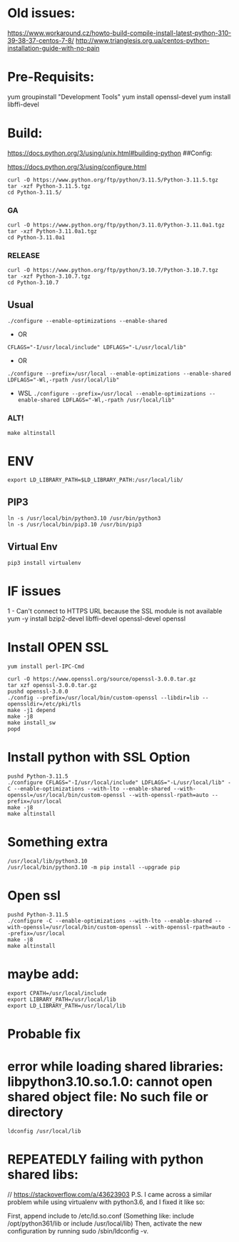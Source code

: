 # Old issues:
https://www.workaround.cz/howto-build-compile-install-latest-python-310-39-38-37-centos-7-8/
http://www.trianglesis.org.ua/centos-python-installation-guide-with-no-pain

# Pre-Requisits:
yum groupinstall "Development Tools"
yum install openssl-devel
yum install libffi-devel


# Build:
https://docs.python.org/3/using/unix.html#building-python
##Config:

https://docs.python.org/3/using/configure.html
```
curl -O https://www.python.org/ftp/python/3.11.5/Python-3.11.5.tgz
tar -xzf Python-3.11.5.tgz
cd Python-3.11.5/
```

### GA
```
curl -O https://www.python.org/ftp/python/3.11.0/Python-3.11.0a1.tgz
tar -xzf Python-3.11.0a1.tgz
cd Python-3.11.0a1
```
### RELEASE
```
curl -O https://www.python.org/ftp/python/3.10.7/Python-3.10.7.tgz
tar -xzf Python-3.10.7.tgz
cd Python-3.10.7
```

## Usual

`./configure --enable-optimizations --enable-shared`

- OR

`CFLAGS="-I/usr/local/include" LDFLAGS="-L/usr/local/lib"`

- OR

`./configure --prefix=/usr/local --enable-optimizations --enable-shared LDFLAGS="-Wl,-rpath /usr/local/lib"`

- WSL
`./configure --prefix=/usr/local --enable-optimizations --enable-shared LDFLAGS="-Wl,-rpath /usr/local/lib"`

### ALT!

`make altinstall`


# ENV
```
export LD_LIBRARY_PATH=$LD_LIBRARY_PATH:/usr/local/lib/
```
## PIP3
```
ln -s /usr/local/bin/python3.10 /usr/bin/python3
ln -s /usr/local/bin/pip3.10 /usr/bin/pip3
```
## Virtual Env
```
pip3 install virtualenv
```

# IF issues

1 - Can't connect to HTTPS URL because the SSL module is not available
yum -y install bzip2-devel libffi-devel openssl-devel openssl

# Install OPEN SSL
```
yum install perl-IPC-Cmd

curl -O https://www.openssl.org/source/openssl-3.0.0.tar.gz
tar xzf openssl-3.0.0.tar.gz
pushd openssl-3.0.0
./config --prefix=/usr/local/bin/custom-openssl --libdir=lib --openssldir=/etc/pki/tls
make -j1 depend
make -j8
make install_sw
popd
```

# Install python with SSL Option
```
pushd Python-3.11.5
./configure CFLAGS="-I/usr/local/include" LDFLAGS="-L/usr/local/lib" -C --enable-optimizations --with-lto --enable-shared --with-openssl=/usr/local/bin/custom-openssl --with-openssl-rpath=auto --prefix=/usr/local
make -j8
make altinstall
```

# Something extra
```
/usr/local/lib/python3.10
/usr/local/bin/python3.10 -m pip install --upgrade pip
```

# Open ssl
```
pushd Python-3.11.5
./configure -C --enable-optimizations --with-lto --enable-shared --with-openssl=/usr/local/bin/custom-openssl --with-openssl-rpath=auto --prefix=/usr/local
make -j8
make altinstall
```

# maybe add:
```
export CPATH=/usr/local/include
export LIBRARY_PATH=/usr/local/lib
export LD_LIBRARY_PATH=/usr/local/lib
```

# Probable fix
# error while loading shared libraries: libpython3.10.so.1.0: cannot open shared object file: No such file or directory

`ldconfig /usr/local/lib`

# REPEATEDLY failing with python shared libs:
// https://stackoverflow.com/a/43623903
P.S. I came across a similar problem while using virtualenv with python3.6, and I fixed it like so:

First, append include <lib path of python3.x> to /etc/ld.so.conf (Something like: include /opt/python361/lib or include /usr/local/lib)
Then, activate the new configuration by running sudo /sbin/ldconfig -v.